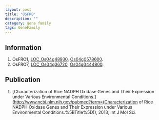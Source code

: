 ```yaml
---
layout: post
title: "OSFRO"
description: ""
category: gene family
tags: GeneFamily
---
```


## Information
1. OsFRO1, [LOC_Os04g48930](http://rice.plantbiology.msu.edu/cgi-bin/ORF_infopage.cgi?orf=LOC_Os04g48930), [Os04g0578600](http://rapdb.dna.affrc.go.jp/viewer/gbrowse_details/irgsp1?name=Os04g0578600).
2. OsFRO7, [LOC_Os04g36720](http://rice.plantbiology.msu.edu/cgi-bin/ORF_infopage.cgi?orf=LOC_Os04g36720), [Os04g0444800](http://rapdb.dna.affrc.go.jp/viewer/gbrowse_details/irgsp1?name=Os04g0444800).

## Publication
1. [Characterization of Rice NADPH Oxidase Genes and Their Expression under Various Environmental Conditions.](http://www.ncbi.nlm.nih.gov/pubmed?term=(Characterization of Rice NADPH Oxidase Genes and Their Expression under Various Environmental Conditions.%5BTitle%5D)), 2013, Int J Mol Sci.


